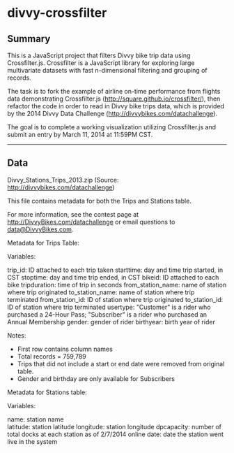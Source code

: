divvy-crossfilter
=============

## Summary
This is a JavaScript project that filters Divvy bike trip data using Crossfilter.js. Crossfilter is a JavaScript library for exploring large multivariate datasets with fast n-dimensional filtering and grouping of records.

The task is to fork the example of airline on-time performance from flights data demonstrating Crossfilter.js (http://square.github.io/crossfilter/), then refactor the code in order to read in Divvy bike trips data, which is provided by the 2014 Divvy Data Challenge (http://divvybikes.com/datachallenge).

The goal is to complete a working visualization utilizing Crossfilter.js and submit an entry by March 11, 2014 at 11:59PM CST.

---

## Data
Divvy_Stations_Trips_2013.zip
(Source: http://divvybikes.com/datachallenge)

This file contains metadata for both the Trips and Stations table.

For more information, see the contest page at http://DivvyBikes.com/datachallenge or email questions to data@DivvyBikes.com. 


Metadata for Trips Table:

Variables:

trip_id: ID attached to each trip taken
starttime: day and time trip started, in CST
stoptime: day and time trip ended, in CST
bikeid: ID attached to each bike
tripduration: time of trip in seconds 
from_station_name: name of station where trip originated
to_station_name: name of station where trip terminated 
from_station_id: ID of station where trip originated
to_station_id: ID of station where trip terminated
usertype: "Customer" is a rider who purchased a 24-Hour Pass; "Subscriber" is a rider who purchased an Annual Membership
gender: gender of rider
birthyear: birth year of rider


Notes:

* First row contains column names
* Total records = 759,789
* Trips that did not include a start or end date were removed from original table.
* Gender and birthday are only available for Subscribers



Metadata for Stations table:

Variables:

name: station name    
latitude: station latitude
longitude: station longitude
dpcapacity: number of total docks at each station as of 2/7/2014
online date: date the station went live in the system
